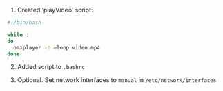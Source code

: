 1. Created ‘playVideo’ script:

```bash
#!/bin/bash

while :
do
  omxplayer -b –loop video.mp4
done
```

2. Added script to `.bashrc`

3. Optional. Set network interfaces to `manual` in `/etc/network/interfaces`

